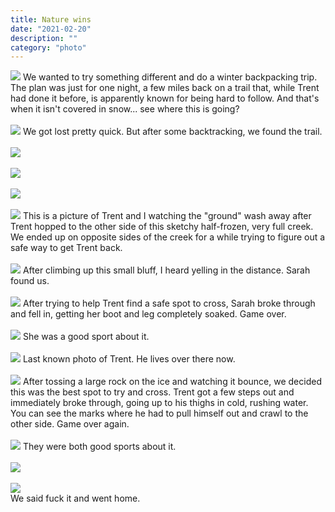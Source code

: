 ```yaml
---
title: Nature wins
date: "2021-02-20"
description: ""
category: "photo"
---
```


![ ](https://media.scottosmith.net/img/blog/2021/2021-02-20/hike-1.jpg)
We wanted to try something different and do a winter backpacking trip. The plan was just for one night, a few miles back on a trail that, while Trent had done it before, is apparently known for being hard to follow. And that's when it isn't covered in snow... see where this is going?
<br><br>
![ ](https://media.scottosmith.net/img/blog/2021/2021-02-20/hike-2.jpg)
We got lost pretty quick. But after some backtracking, we found the trail.
<br><br>
![ ](https://media.scottosmith.net/img/blog/2021/2021-02-20/hike-3.jpg)
<br><br>
![ ](https://media.scottosmith.net/img/blog/2021/2021-02-20/hike-4.jpg)
<br><br>
![ ](https://media.scottosmith.net/img/blog/2021/2021-02-20/hike-5.jpg)
<br><br>
![ ](https://media.scottosmith.net/img/blog/2021/2021-02-20/hike-6.jpg)
This is a picture of Trent and I watching the "ground" wash away after Trent hopped to the other side of this sketchy half-frozen, very full creek. We ended up on opposite sides of the creek for a while trying to figure out a safe way to get Trent back.
<br><br>
![ ](https://media.scottosmith.net/img/blog/2021/2021-02-20/hike-7.jpg)
After climbing up this small bluff, I heard yelling in the distance. Sarah found us.
<br><br>
![ ](https://media.scottosmith.net/img/blog/2021/2021-02-20/hike-8.jpg)
After trying to help Trent find a safe spot to cross, Sarah broke through and fell in, getting her boot and leg completely soaked. Game over.
<br><br>
![ ](https://media.scottosmith.net/img/blog/2021/2021-02-20/hike-11.jpg)
She was a good sport about it.
<br><br>
![ ](https://media.scottosmith.net/img/blog/2021/2021-02-20/hike-12.jpg)
Last known photo of Trent. He lives over there now.
<br><br>
![ ](https://media.scottosmith.net/img/blog/2021/2021-02-20/hike-13.jpg)
After tossing a large rock on the ice and watching it bounce, we decided this was the best spot to try and cross. Trent got a few steps out and immediately broke through, going up to his thighs in cold, rushing water. You can see the marks where he had to pull himself out and crawl to the other side. Game over again.
<br><br>
![ ](https://media.scottosmith.net/img/blog/2021/2021-02-20/hike-14.jpg)
They were both good sports about it.
<br><br>
![ ](https://media.scottosmith.net/img/blog/2021/2021-02-20/hike-16.jpg)
<br><br>
![ ](https://media.scottosmith.net/img/blog/2021/2021-02-20/hike-17.jpg)
<br>
We said fuck it and went home.
